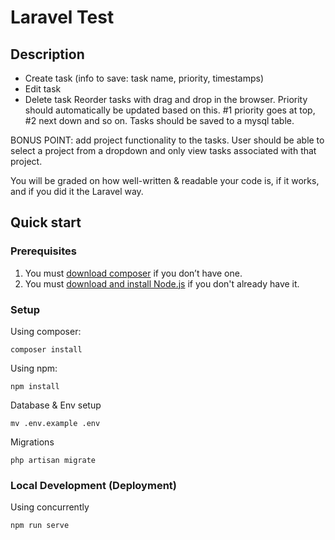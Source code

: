 # Laravel Test

## Description

- Create task (info to save: task name, priority, timestamps)
- Edit task
- Delete task
Reorder tasks with drag and drop in the browser. Priority should automatically be updated based on this. #1 priority goes at top, #2 next down and so on.
Tasks should be saved to a mysql table.

BONUS POINT: add project functionality to the tasks. User should be able to select a project from a dropdown and only view tasks associated with that project.

You will be graded on how well-written & readable your code is, if it works, and if you did it the Laravel way.

## Quick start
### Prerequisites

1. You must [download composer](https://getcomposer.org/download) if you don’t have one.
2. You must [download and install Node.js](https://nodejs.org/en/download/) if you don't already have it.

### Setup


Using composer:

```shell
composer install
```

Using npm:

```shell
npm install
```

Database & Env setup

```
mv .env.example .env
```

Migrations

```
php artisan migrate
```

### Local Development (Deployment)
Using concurrently

```
npm run serve
```


